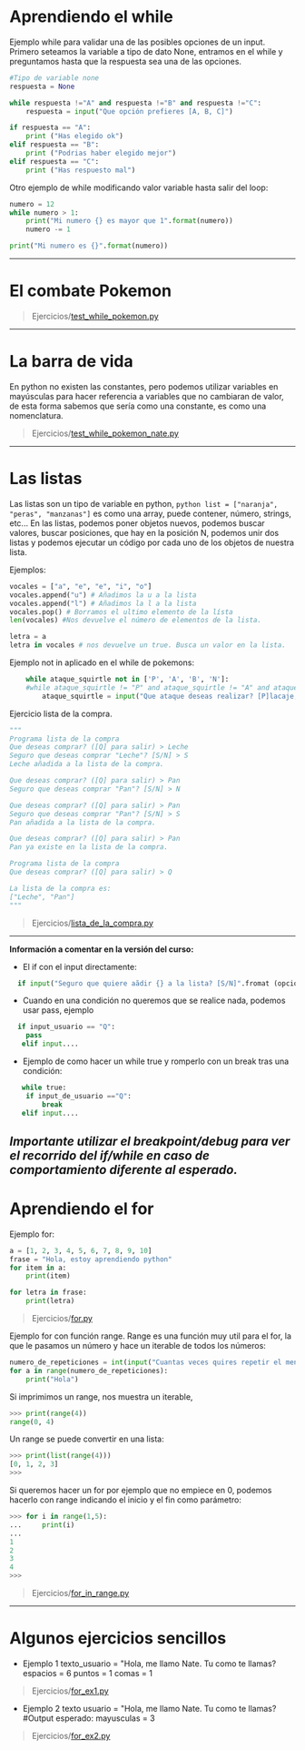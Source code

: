 # Aprendiendo el while
Ejemplo while para validar una de las posibles opciones de un input. Primero seteamos la variable a tipo de dato None, entramos en el while y preguntamos hasta que la respuesta sea una de las opciones.
```python
#Tipo de variable none
respuesta = None

while respuesta !="A" and respuesta !="B" and respuesta !="C":
    respuesta = input("Que opción prefieres [A, B, C]")

if respuesta == "A":
    print ("Has elegido ok")
elif respuesta == "B":
    print ("Podrias haber elegido mejor")
elif respuesta == "C":
    print ("Has respuesto mal")
```
Otro ejemplo de while modificando valor variable hasta salir del loop:
```python
numero = 12
while numero > 1:
    print("Mi numero {} es mayor que 1".format(numero))
    numero -= 1

print("Mi numero es {}".format(numero))
```
---
# El combate Pokemon

>Ejercicios/[test_while_pokemon.py](https://github.com/badorius/Python_MasterMind/blob/master/Ejercicios/test_while_pokemon.py)
---
# La barra de vida

En python no existen las constantes, pero podemos utilizar variables en mayúsculas para hacer referencia a variables que no cambiaran de valor, de esta forma sabemos que sería como una constante, es como una nomenclatura.

>Ejercicios/[test_while_pokemon_nate.py](https://github.com/badorius/Python_MasterMind/blob/master/Ejercicios/test_while_pokemon_nate.py)
---
# Las listas
Las listas son un tipo de variable en python, ```python list = ["naranja", "peras", "manzanas"]``` es como una array, puede contener, número, strings, etc...
En las listas, podemos poner objetos nuevos, podemos buscar valores, buscar posiciones, que hay en la posición N, podemos unir dos listas y podemos ejecutar un código por cada uno de los objetos de nuestra lista.

Ejemplos:
```python
vocales = ["a", "e", "e", "i", "o"]
vocales.append("u") # Añadimos la u a la lista
vocales.append("l") # Añadimos la l a la lista
vocales.pop() # Borramos el ultimo elemento de la lísta
len(vocales) #Nos devuelve el número de elementos de la lista.

letra = a
letra in vocales # nos devuelve un true. Busca un valor en la lista.
```
Ejemplo not in aplicado en el while de pokemons:
```python
    while ataque_squirtle not in ['P', 'A', 'B', 'N']:
    #while ataque_squirtle != "P" and ataque_squirtle != "A" and ataque_squirtle != "B" and ataque_squirtle != "N":
        ataque_squirtle = input("Que ataque deseas realizar? [P]lacaje, Pistola [A]gua, [B]urbuja [N]ada: ")
```
Ejercicio lista de la compra.
```python
"""
Programa lista de la compra
Que deseas comprar? ([Q] para salir) > Leche
Seguro que deseas comprar "Leche"? [S/N] > S
Leche añadida a la lista de la compra.

Que deseas comprar? ([Q] para salir) > Pan
Seguro que deseas comprar "Pan"? [S/N] > N

Que deseas comprar? ([Q] para salir) > Pan
Seguro que deseas comprar "Pan"? [S/N] > S
Pan añadida a la lista de la compra.

Que deseas comprar? ([Q] para salir) > Pan
Pan ya existe en la lista de la compra.

Programa lista de la compra
Que deseas comprar? ([Q] para salir) > Q

La lista de la compra es:
["Leche", "Pan"]
"""

```
>Ejercicios/[lista_de_la_compra.py](https://github.com/badorius/Python_MasterMind/blob/master/Ejercicios/lista_de_la_compra.py)
---
**Información a comentar en la versión del curso:**
- El if con el input directamente: 
```python 
  if input("Seguro que quiere aãdir {} a la lista? [S/N]".fromat (opcion)) == "S":
```
- Cuando en una condición no queremos que se realice nada, podemos usar pass, ejemplo
```python 
  if input_usuario == "Q":
    pass
   elif input....
```
- Ejemplo de como hacer un while true y romperlo con un break tras una condición:
```python 
   while true:
    if input_de_usuario =="Q":
        break
   elif input....
```
_Importante utilizar el breakpoint/debug para ver el recorrido del if/while en caso de comportamiento diferente al esperado._
---
# Aprendiendo el for
Ejemplo for:
```python
a = [1, 2, 3, 4, 5, 6, 7, 8, 9, 10]
frase = "Hola, estoy aprendiendo python"
for item in a:
    print(item)

for letra in frase:
    print(letra)
```
>Ejercicios/[for.py](https://github.com/badorius/Python_MasterMind/blob/master/Ejercicios/for.py)

Ejemplo for con función range. Range es una función muy util para el for, la que le pasamos un número y hace un iterable de todos los números:
```python
numero_de_repeticiones = int(input("Cuantas veces quires repetir el menssaje? "))
for a in range(numero_de_repeticiones):
    print("Hola")
```
Si imprimimos un range, nos muestra un iterable, 
```python
>>> print(range(4))
range(0, 4)
```
Un range se puede convertir en una lista:
```python
>>> print(list(range(4)))
[0, 1, 2, 3]
>>>
```
Si queremos hacer un for por ejemplo que no empiece en 0, podemos hacerlo con range indicando el inicio y el fin como parámetro:
```python
>>> for i in range(1,5):
...     print(i)
... 
1
2
3
4
>>>  
```
>Ejercicios/[for_in_range.py](https://github.com/badorius/Python_MasterMind/blob/master/Ejercicios/for_in_range.py)
---
# Algunos ejercicios sencillos 

- Ejemplo 1
  texto_usuario = "Hola, me llamo Nate. Tu como te llamas? 
  espacios = 6
  puntos = 1
  comas = 1

>Ejercicios/[for_ex1.py](https://github.com/badorius/Python_MasterMind/blob/master/Ejercicios/for_ex1.py)

- Ejemplo 2
    texto usuario = "Hola, me llamo Nate. Tu como te llamas? 
    \#Output esperado:
    mayusculas = 3

>Ejercicios/[for_ex2.py](https://github.com/badorius/Python_MasterMind/blob/master/Ejercicios/for_ex2.py)
